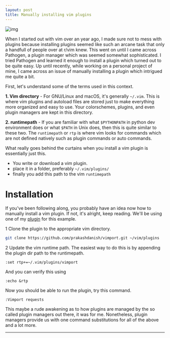 ```yaml
---
layout: post
title: Manually installing vim plugins
---
```


![img](https://res.cloudinary.com/practicaldev/image/fetch/s--NIE-92PW--/c_limit%2Cf_auto%2Cfl_progressive%2Cq_auto%2Cw_880/https://i.imgflip.com/1teh21.jpg)

When I started out with vim over an year ago, I made sure not to mess with plugins
because installing plugins seemed like such an arcane task that only a handfull of
people over at r/vim knew. This went on until I came across Pathogen, a plugin manager 
which was seemed somewhat sophisticated. I tried Pathogen and learned it enough 
to install a plugin which turned out to be quite easy.
Up until recently, while working on a personal project of mine, I came across an issue
of manually installing a plugin which intrigued me quite a bit.

First, let's understand some of the terms used in this context.

**1. Vim directory** - For GNU/Linux and macOS, it's generally `~/.vim`.
This is where vim plugins and autoload files are stored just to make everything
more organized and easy to use. Your colorschemes, plugins, and even plugin
managers are kept in this directory.

**2. runtimepath** - If you are familiar with what `$PYTHONPATH` in python dev environment does or
what `$PATH` in Unix does, then this is quite similar to these two. The `runtimepath`
or `rtp` is where vim looks for commands which are not defined natively such as plugin
commands or auto commands.


What really goes behind the curtains when you install a vim plugin is essentially just this.

- You write or download a vim plugin.
- place it in a folder, preferably `~/.vim/plugins/`
- finally you add this path to the vim `runtimepath`


# Installation
If you've been following along, you probably have an idea now how to manually install 
a vim plugin. If not, it's alright, keep reading.
We'll be using one of my [plugin](https://github.com/prakashdanish/vimport) for this example.

1 Clone the plugin to the appropriate vim directory.

```bash
git clone https://github.com/prakashdanish/vimport.git ~/vim/plugins
```

2 Update the vim runtime path. The easiest way to do this is by appending the 
plugin dir path to the runtimepath.

```vim
:set rtp+=~/.vim/plugins/vimport
```

And you can verify this using 

```vim
:echo &rtp
```

Now you should be able to run the plugin, try this command.

```vim
:Vimport requests
```

This maybe a rude awakening as to how plugins are managed by the so called plugin managers out there, it was for me.
Nonetheless, plugin managers provide us with one command substitutions for all of the above
and a lot more.

---
